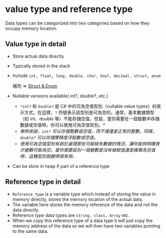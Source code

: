 # value type and reference type

Data types can be categorized into two categories based on how they occupy memory location.

## Value type in detail

- Store actual data directly
- Typically stored in the stack
- Include `int, float, long, double, char, bool, decimal. struct, enum`

  補充 => [Struct & Enum](./value%20type%20and%20reference%20type/Struct%20&%20Enum.md)

- Nullable versions available( int?, double?, etc.)
  - `*int?` 和 `double?` 是 C# 中的可為空值型別（nullable value types）的表示方式。在這裡，`?` 符號表示該型別是可為空的。通常，基本數據類型（如 int、double 等）不能存儲空值。但是，當你需要在一個變數中存儲數據或空值時，你可以使用可為空值型別。\*
  - _舉例來說，`int?` 可以存儲整數或空值，而不僅僅是正常的整數。同樣，`double?` 可以存儲雙精度浮點數或空值。_
  - _使用可為空值型別有助於處理那些可能缺失數據的情況，讓你能夠明確表示變數可能為空。當你需要區別一個變數是沒有被賦值還是確實為空值時，這種型別就變得很有用。_
- Can be store in heap if part of a reference type

## Reference type in detail

- `Reference type` is a variable type which instead of storing the value in memory directly, stores the memory location of the actual data.
- The variable here stores the memory reference of the data and not the data directly.
- Reference type data types are `string, class, Array` etc.
- When we copy this reference type of a data type it will just copy the memory address of the data so we will then have two variables pointing to the same data.

